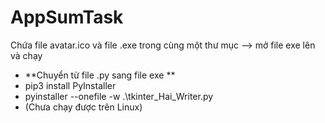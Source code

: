 # AppSumTask
Chứa file avatar.ico và file .exe trong cùng một thư mục
--> mở file exe lên và chạy
* **Chuyển từ file .py sang file exe **
*  pip3 install PyInstaller
*  pyinstaller --onefile -w .\tkinter_Hai_Writer.py     
* (Chưa chạy được trên Linux)
